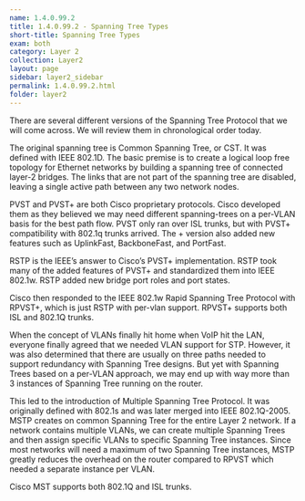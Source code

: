 ```yaml
---
name: 1.4.0.99.2
title: 1.4.0.99.2 - Spanning Tree Types
short-title: Spanning Tree Types
exam: both
category: Layer 2
collection: Layer2
layout: page
sidebar: layer2_sidebar
permalink: 1.4.0.99.2.html
folder: layer2
---
```

There are several different versions of the Spanning Tree Protocol that we will come across. We will review them in chronological order today.

The original spanning tree is Common Spanning Tree, or CST. It was defined with IEEE 802.1D. The basic premise is to create a logical loop free topology for Ethernet networks by building a spanning tree of connected layer-2 bridges. The links that are not part of the spanning tree are disabled, leaving a single active path between any two network nodes.

PVST and PVST+ are both Cisco proprietary protocols. Cisco developed them as they believed we may need different spanning-trees on a per-VLAN basis for  the best path flow. PVST only ran over ISL trunks, but with PVST+ compatibility with 802.1q trunks arrived. The + version also added new features such as UplinkFast, BackboneFast, and PortFast.

RSTP is the IEEE’s answer to Cisco’s PVST+ implementation. RSTP took many of the added features of PVST+ and standardized them into IEEE 802.1w. RSTP added new bridge port roles and port states.

Cisco then responded to the IEEE 802.1w Rapid Spanning Tree Protocol with RPVST+, which is just RSTP with per-vlan support. RPVST+ supports both ISL and 802.1Q trunks.

When the concept of VLANs finally hit home when VoIP hit the LAN, everyone finally agreed that we needed VLAN support for STP. However, it was also determined that there are usually on three paths needed to support redundancy with Spanning Tree designs. But yet with Spanning Trees based on a per-VLAN approach, we may end up with way more than 3 instances of Spanning Tree running on the router.

This led to the introduction of Multiple Spanning Tree Protocol. It was originally defined with 802.1s and was later merged into IEEE 802.1Q-2005. MSTP creates on common Spanning Tree for the entire Layer 2 network. If a network contains multiple VLANs, we can create multiple Spanning Trees and then assign specific VLANs to specific Spanning Tree instances. Since most networks will need a maximum of two Spanning Tree instances, MSTP greatly reduces the overhead on the router compared to RPVST which needed a separate instance per VLAN.

Cisco MST supports both 802.1Q and ISL trunks.
